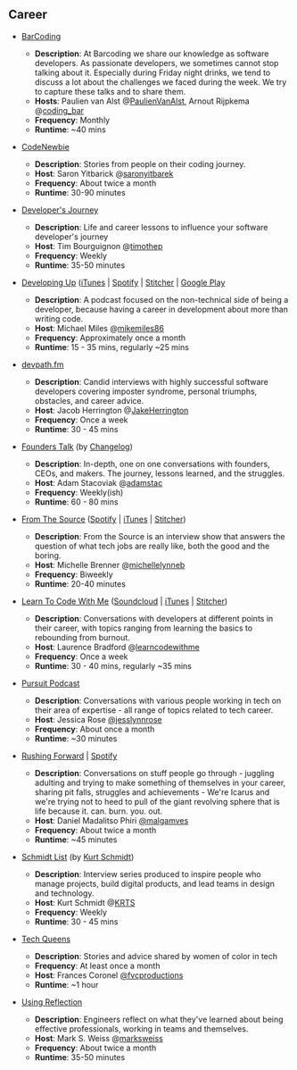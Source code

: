 ## Career

-   [BarCoding](https://www.barcoding.dev/)
    
    -   **Description**: At Barcoding we share our knowledge as software developers. As passionate developers, we sometimes cannot stop talking about it. Especially during Friday night drinks, we tend to discuss a lot about the challenges we faced during the week. We try to capture these talks and to share them.
    -   **Hosts**: Paulien van Alst @[PaulienVanAlst](https://twitter.com/PaulienVanAlst), Arnout Rijpkema @[coding\_bar](https://twitter.com/coding_bar)
    -   **Frequency**: Monthly
    -   **Runtime**: ~40 mins
-   [CodeNewbie](https://www.codenewbie.org/podcast)
    
    -   **Description**: Stories from people on their coding journey.
    -   **Host**: Saron Yitbarick @[saronyitbarek](https://twitter.com/saronyitbarek)
    -   **Frequency**: About twice a month
    -   **Runtime**: 30-90 minutes
-   [Developer's Journey](https://www.devjourney.info/)
    
    -   **Description**: Life and career lessons to influence your software developer's journey
    -   **Host**: Tim Bourguignon @[timothep](https://twitter.com/timothep)
    -   **Frequency**: Weekly
    -   **Runtime**: 35-50 minutes
-   [Developing Up](https://www.developingup.com/) ([iTunes](https://itunes.apple.com/us/podcast/developing-up/id1156687172) | [Spotify](https://podcasters.spotify.com/podcast/7MyRmNelPO3mmGQWVkn2mR) | [Stitcher](http://www.stitcher.com/podcast/the-developing-up-podcast/developing-up?refid=stpr) | [Google Play](https://playmusic.app.goo.gl/?ibi=com.google.PlayMusic&isi=691797987&ius=googleplaymusic&apn=com.google.android.music&link=https://play.google.com/music/m/I237lq4vkdps524gplhriy3zf3q?t%3DDeveloping_Up%26pcampaignid%3DMKT-na-all-co-pr-mu-pod-16)
    
    -   **Description**: A podcast focused on the non-technical side of being a developer, because having a career in development about more than writing code.
    -   **Host**: Michael Miles @[mikemiles86](https://twitter.com/mikemiles86)
    -   **Frequency**: Approximately once a month
    -   **Runtime**: 15 - 35 mins, regularly ~25 mins
-   [devpath.fm](https://www.devpath.fm/)
    
    -   **Description**: Candid interviews with highly successful software developers covering imposter syndrome, personal triumphs, obstacles, and career advice.
    -   **Host**: Jacob Herrington @[JakeHerrington](https://twitter.com/jakeherrington)
    -   **Frequency**: Once a week
    -   **Runtime**: 30 - 45 mins
-   [Founders Talk](https://changelog.com/founderstalk) (by [Changelog](https://changelog.com/))
    
    -   **Description**: In-depth, one on one conversations with founders, CEOs, and makers. The journey, lessons learned, and the struggles.
    -   **Host**: Adam Stacoviak @[adamstac](https://twitter.com/adamstac)
    -   **Frequency**: Weekly(ish)
    -   **Runtime**: 60 - 80 mins
-   [From The Source](http://www.fromsourcepod.com/) ([Spotify](https://open.spotify.com/show/0OpoyHy2U3Ev9n9gpYD3Zr) | [iTunes](https://itunes.apple.com/us/podcast/from-the-source/id1448339160) | [Stitcher](https://www.stitcher.com/podcast/michelle-brenner/from-the-source?refid=stpr))
    
    -   **Description**: From the Source is an interview show that answers the question of what tech jobs are really like, both the good and the boring.
    -   **Host**: Michelle Brenner @[michellelynneb](https://twitter.com/michellelynneb)
    -   **Frequency**: Biweekly
    -   **Runtime**: 20-40 minutes
-   [Learn To Code With Me](https://learntocodewith.me/podcast/) ([Soundcloud](https://soundcloud.com/laurence-bradford) | [iTunes](https://itunes.apple.com/us/podcast/learn-to-code-with-me/id1106620664) | [Stitcher](https://www.stitcher.com/podcast/learn-to-code-with-me))
    
    -   **Description**: Conversations with developers at different points in their career, with topics ranging from learning the basics to rebounding from burnout.
    -   **Host**: Laurence Bradford @[learncodewithme](https://twitter.com/learncodewithme)
    -   **Frequency**: Once a week
    -   **Runtime**: 30 - 40 mins, regularly ~35 mins
-   [Pursuit Podcast](http://pursuit.tech/)
    
    -   **Description**: Conversations with various people working in tech on their area of expertise - all range of topics related to tech career.
    -   **Host**: Jessica Rose [@jesslynnrose](https://twitter.com/jesslynnrose)
    -   **Frequency**: About once a month
    -   **Runtime**: ~30 minutes
-   [Rushing Forward](https://polelo.co/frequencies/zzh9zg1P4Ju) | [Spotify](https://open.spotify.com/show/1on27DhZYOm96mMaqJG9EN?si=d0J1gLkfQZK-NBhIriMHug)
    
    -   **Description**: Conversations on stuff people go through - juggling adulting and trying to make something of themselves in your career, sharing pit falls, struggles and achievements - We're Icarus and we're trying not to heed to pull of the giant revolving sphere that is life because it. can. burn. you. out.
    -   **Host**: Daniel Madalitso Phiri [@malgamves](https://twitter.com/malgamves)
    -   **Frequency**: About twice a month
    -   **Runtime**: ~45 minutes
-   [Schmidt List](https://www.schmidt-list.com/) (by [Kurt Schmidt](https://krtschmidt.com/))
    
    -   **Description**: Interview series produced to inspire people who manage projects, build digital products, and lead teams in design and technology.
    -   **Host**: Kurt Schmidt @[KRTS](https://twitter.com/KRTS)
    -   **Frequency**: Weekly
    -   **Runtime**: 30 - 45 mins
-   [Tech Queens](https://techqueenspod.com/)
    
    -   **Description**: Stories and advice shared by women of color in tech
    -   **Frequency**: At least once a month
    -   **Host**: Frances Coronel [@fvcproductions](https://twitter.com/fvcproductions)
    -   **Runtime**: ~1 hour
-   [Using Reflection](http://www.usingreflection.com/)
    
    -   **Description**: Engineers reflect on what they've learned about being effective professionals, working in teams and themselves.
    -   **Host**: Mark S. Weiss @[marksweiss](https://twitter.com/marksweiss)
    -   **Frequency**: About twice a month
    -   **Runtime**: 35-50 minutes